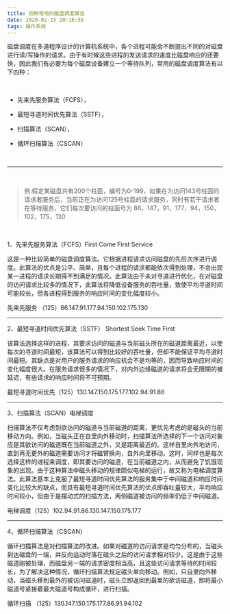 ```yaml
---
title: 四种常用的磁盘调度算法
date: 2020-02-15 20:16:55
tags: 操作系统
---
```



磁盘调度在多道程序设计的计算机系统中，各个进程可能会不断提出不同的对磁盘进行读/写操作的请求。由于有时候这些进程的发送请求的速度比磁盘响应的还要快，因此我们有必要为每个磁盘设备建立一个等待队列，常用的磁盘调度算法有以下四种：

<br>

- 先来先服务算法（FCFS），

- 最短寻道时间优先算法（SSTF），

- 扫描算法（SCAN），

- 循环扫描算法（CSCAN）

 
<br>


---

<br>

> 例:假定某磁盘共有200个柱面，编号为0-199，如果在为访问143号柱面的请求者服务后，当前正在为访问125号柱面的请求服务，同时有若干请求者在等待服务，它们每次要访问的柱面号为   86，147，91，177，94，150，102，175，130

 

<br>

 

1、先来先服务算法（FCFS）First Come First Service

这是一种比较简单的磁盘调度算法。它根据进程请求访问磁盘的先后次序进行调度。此算法的优点是公平、简单，且每个进程的请求都能依次得到处理，不会出现某一进程的请求长期得不到满足的情况。此算法由于未对寻道进行优化，在对磁盘的访问请求比较多的情况下，此算法将降低设备服务的吞吐量，致使平均寻道时间可能较长，但各进程得到服务的响应时间的变化幅度较小。

先来先服务 （125）86.147.91.177.94.150.102.175.130


---


2、最短寻道时间优先算法（SSTF） Shortest Seek Time First

该算法选择这样的进程，其要求访问的磁道与当前磁头所在的磁道距离最近，以使每次的寻道时间最短，该算法可以得到比较好的吞吐量，但却不能保证平均寻道时间最短。其缺点是对用户的服务请求的响应机会不是均等的，因而导致响应时间的变化幅度很大。在服务请求很多的情况下，对内外边缘磁道的请求将会无限期的被延迟，有些请求的响应时间将不可预期。

最短寻道时间优先（125）130.147.150.175.177.102.94.91.86

---

3、扫描算法（SCAN）电梯调度

扫描算法不仅考虑到欲访问的磁道与当前磁道的距离，更优先考虑的是磁头的当前移动方向。例如，当磁头正在自里向外移动时，扫描算法所选择的下一个访问对象应是其欲访问的磁道既在当前磁道之外，又是距离最近的。这样自里向外地访问，直到再无更外的磁道需要访问才将磁臂换向，自外向里移动。这时，同样也是每次选择这样的进程来调度，即其要访问的磁道，在当前磁道之内，从而避免了饥饿现象的出现。由于这种算法中磁头移动的规律颇似电梯的运行，故又称为电梯调度算法。此算法基本上克服了最短寻道时间优先算法的服务集中于中间磁道和响应时间变化比较大的缺点，而具有最短寻道时间优先算法的优点即吞吐量较大，平均响应时间较小，但由于是摆动式的扫描方法，两侧磁道被访问的频率仍低于中间磁道。

电梯调度（125）102.94.91.86.130.147.150.175.177

 
---


4、循环扫描算法（CSCAN）

循环扫描算法是对扫描算法的改进。如果对磁道的访问请求是均匀分布的，当磁头到达磁盘的一端，并反向运动时落在磁头之后的访问请求相对较少。这是由于这些磁道刚被处理，而磁盘另一端的请求密度相当高，且这些访问请求等待的时间较长，为了解决这种情况，循环扫描算法规定磁头单向移动。例如，只自里向外移动，当磁头移到最外的被访问磁道时，磁头立即返回到最里的欲访磁道，即将最小磁道号紧接着最大磁道号构成循环，进行扫描。

循环扫描 （125）130.147.150.175.177.86.91.94.102


